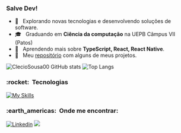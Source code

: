 ### Salve Dev!

  
- 🤔 &nbsp; Explorando novas tecnologias e desenvolvendo soluções de software.
- 🎓 &nbsp; Graduando em **Ciência da computação** na UEPB Câmpus VII (Patos)
- 🌱 &nbsp; Aprendendo mais sobre **TypeScript, React, React Native**.
-  :rocket: &nbsp; Meu [repositório](https://portfolio-cleciosousa00.vercel.app/) com alguns de meus projetos.
  
  

![ClecioSousa00 GitHub stats](https://github-readme-stats.vercel.app/api?username=ClecioSousa00&show_icons=true&theme=dark)
![Top Langs](https://github-readme-stats.vercel.app/api/top-langs/?username=ClecioSousa00&layout=compact&theme=dark&langs_count=8)


<h3> :rocket: &nbsp;Tecnologias </h3>

[![My Skills](https://skillicons.dev/icons?i=html,css,js,ts,react,nextjs,jest,tailwind,styledcomponents,git)](https://skillicons.dev)

<h3> :earth_americas: &nbsp;Onde me encontrar: </h3> 

[![Linkedin](https://skillicons.dev/icons?i=linkedin)](https://www.linkedin.com/in/cl%C3%A9cio-sousa-670632276/)
<a href="mailto:clecio.dev3@gmail.com"><img src="https://skillicons.dev/icons?i=gmail" target="_blank"></a>


